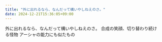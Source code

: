 ```yaml
---
title: "外に出れるなら、なんだって構いやしねえのさ。"
date: 2024-12-21T15:36:05+09:00
---
```

外に出れるなら、なんだって構いやしねえのさ。
合成の笑顔、切り替わり続ける怪物
アーシャの能力にも似たもの
